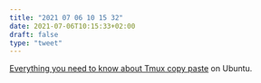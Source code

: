 ```yaml
---
title: "2021 07 06 10 15 32"
date: 2021-07-06T10:15:33+02:00
draft: false
type: "tweet"
---
```

[Everything you need to know about Tmux copy paste](https://www.rushiagr.com/blog/2016/06/16/everything-you-need-to-know-about-tmux-copy-pasting-ubuntu/) on Ubuntu.
